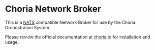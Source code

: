 # Choria Network Broker

This is a [NATS](https://nats.io) compatible Network Broker for use by the Choria Orchestration System.

Please review the official documentation at [choria.io](https://choria.io) for installation and usage.